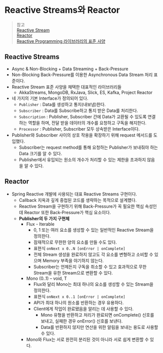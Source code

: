 # Reactive Streams와 Reactor

> 참고<br/>
> [Reactive Stream](http://www.reactive-streams.org/)<br/>
> [Reactor](https://projectreactor.io/)<br/>
> [Reactive Programming 라이브러리의 표준 사양](https://github.com/reactive-streams/reactive-streams-jvm/)

## Reactive Streams
* Async & Non-Blocking + Data Streaming + Back-Pressure
* Non-Blocking Back-Pressure를 이용한 Asynchronous Data Stream 처리 표준이다.
* Reactive Stream 표준 사양을 채택한 대표적인 라이브러리들
  * AkkaStreams, MongoDB, RxJava, Slick, ES, Kafka, Project Reactor
* 네 가지의 기본 Interface가 정의되어 있다.
  * `Publisher` : Data를 생성하고 통지(내보냄)한다.
  * `Subscriber` : Data를 Subscribe하고 통지 받은 Data를 처리한다.
  * `Subscription` : Publisher, Subscriber 간에 Data가 교환될 수 있도록 연결하는 역할을 하며, 전달 받을 데이터의 개수를 요청하고 구독을 해지한다.
  * `Processor` : Publisher, Subscriber 모두 상속받은 Interface이다.
* Publisher와 Subscriber 사이의 상호 작용을 확장하기 위해 request 메서드를 도입했다.
  * Subscriber는 request method를 통해 요청하는 Publisher가 보내줘야 하는 Data 크기를 알 수 있다.
  * Publisher에서 유입되는 원소의 개수가 처리할 수 있는 제한을 초과하지 않음을 알 수 있다.

## Reactor
* Spring Reactive 개발에 사용되는 대표 Reactive Streams 구현이다.
  * Callback 지옥과 깊게 중첩된 코드를 생략하는 목적으로 설계헀다.
  * Reactive Stream을 구현하기 위해 Back-Pressure가 꼭 필요한 핵심 속성인데 Reactor 또한 Back-Pressure가 핵심 요소이다.
  * **Publisher의 두 가지 구현체**
    * Flux - Iterable
      * 0, 1 또는 여러 요소를 생성할 수 있는 일반적인 Reactive Stream을 정의한다.
      * 잠재적으로 무한한 양의 요소를 만들 수도 있다.
      * 표현식 `onNext x 0..N [onError | onComplete]`
      * 전체 Stream 생성을 완료하지 않고도 각 요소를 변형하고 소비할 수 있으며 Memory 부족을 야기하지 않는다.
      * Subscriber는 언제든지 구독을 취소할 수 있고 효과적으로 무한 Stream을 유한 Stream으로 변환할 수 있다.
    * Mono (0..1) – void, T
      * Flux와 달리 Mono는 최대 하나의 요소를 생성할 수 있는 Stream을 정의한다.
      * 표현식 `onNext x 0..1 [onError | onComplete]`
      * API가 최대 하나의 원소를 반환하는 경우 유용하다.
      * Client에게 작업이 완료됐음을 알리는 데 사용할 수 있다.
        * Mono 유형을 반환하고 처리가 완료되면 onComplete() 신호를 보내고, 실패한 경우 onError() 신호를 보낸다.
        * Data를 반환하지 않지만 연산을 위한 알림을 보내는 용도로 사용할 수 있다.
    * Mono와 Flux는 서로 완전히 분리된 것이 아니라 서로 쉽게 변환할 수 있다.
